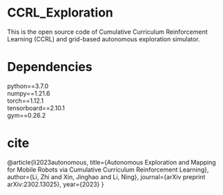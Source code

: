 # CCRL_Exploration
This is the open source code of Cumulative Curriculum Reinforcement Learning (CCRL) and grid-based autonomous exploration simulator.


# Dependencies
python==3.7.0<br />
numpy==1.21.6<br />
torch==1.12.1<br />
tensorboard==2.10.1<br />
gym==0.26.2<br />


# cite
@article{li2023autonomous,
  title={Autonomous Exploration and Mapping for Mobile Robots via Cumulative Curriculum Reinforcement Learning},
  author={Li, Zhi and Xin, Jinghao and Li, Ning},
  journal={arXiv preprint arXiv:2302.13025},
  year={2023}
}
